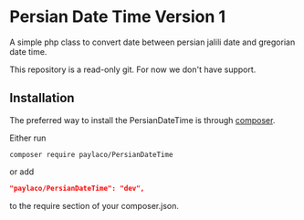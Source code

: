 Persian Date Time Version 1
===========================

A simple php class to convert date between persian jalili date and gregorian date time.

This repository is a read-only git.
For now we don't have support.

Installation
------------

The preferred way to install the PersianDateTime is through [composer](http://getcomposer.org/download/).

Either run

```
composer require paylaco/PersianDateTime
```

or add

```json
"paylaco/PersianDateTime": "dev",
```

to the require section of your composer.json.
